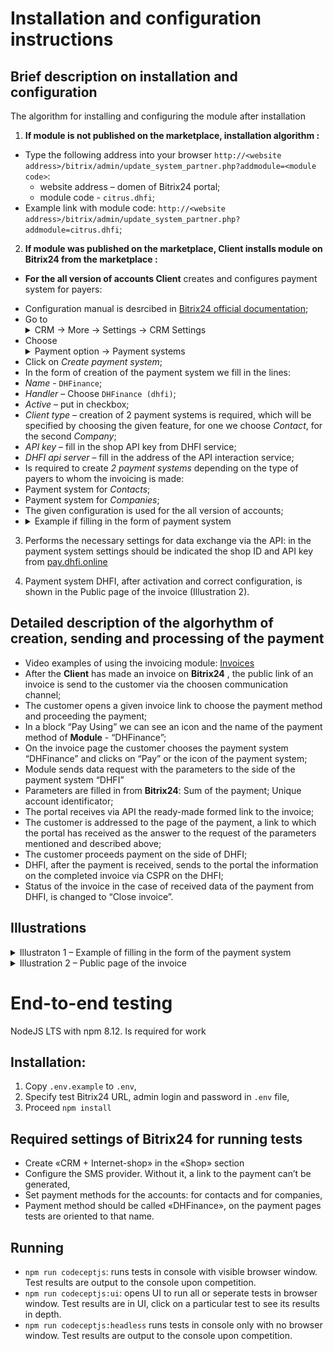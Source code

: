 # Installation and configuration instructions
## Brief description on installation and configuration 

The algorithm for installing and configuring the module after installation

1. **If module is not published on the marketplace, installation algorithm :** 
* Type the following address into your browser `http://<website address>/bitrix/admin/update_system_partner.php?addmodule=<module code>`: 
    * website address – domen of Bitrix24 portal; 
    * module code - `citrus.dhfi`;
* Example link with module code: `http://<website address>/bitrix/admin/update_system_partner.php?addmodule=citrus.dhfi`;

2. **If module was published on the marketplace, Client installs module on Bitrix24 from the marketplace :**
- **For the all version of accounts Client** creates and configures payment system for payers:
* Configuration manual is desrcibed in [Bitrix24 official documentation](https://helpdesk.bitrix24.com/open/5872347/);
* Go to <details><summary>CRM → More → Settings → CRM Settings</summary><img alt="CRM → More → Settings → CRM Settings" src="./.docs/crm-settings.jpg"/></details>
* Choose <details><summary>Payment option → Payment systems</summary><img alt="Payment option → Payment systems" src="./.docs/payment-systems.jpg"/></details>
* Click on  *Create payment system*;
* In the form of creation of the payment system we fill in the lines:
* *Name* - `DHFinance`;
* *Handler* – Choose `DHFinance (dhfi)`;
 * *Active* – put in checkbox;
* *Client type* – creation of 2 payment systems is required, which will be specified by choosing the given feature, for one we choose *Contact*, for the second *Company*;
* *API key* – fill in the shop API key from DHFI service;
* *DHFI api server* – fill in the address of the API interaction service;
* Is required to create *2 payment systems* depending on the type of payers to whom the invoicing is made:
* Payment system for *Contacts*;
* Payment system for *Companies*;
* The given configuration is used for the all version of accounts;
* <details><summary>Example if filling in the form of payment system</summary><img alt="Example of filling in the form of the payment system" src="./.docs/image2.png"/></details>

3. Performs the necessary settings for data exchange via the API: in the payment system settings should be indicated the shop ID and API key from  [pay.dhfi.online](https://pay.dhfi.online/)

4. Payment system DHFI, after activation and correct configuration, is shown in the Public page of the invoice (Illustration 2).

## Detailed description of the algorhythm of creation, sending and processing of the payment 

* Video examples of using the invoicing module: [Invoices](https://user-images.githubusercontent.com/444489/178686899-9e67a3fe-945b-487a-8ce9-e5a84f961aab.webm)
* After the  **Client** has made an invoice on **Bitrix24** , the public link of an invoice is send to the customer via the choosen communication channel;
* The customer opens a given invoice link to choose the payment method and proceeding the payment;
* In a block “Pay Using” we can see an icon and the name of the payment method of **Module** - “DHFinance”;
* On the invoice page the customer chooses the payment system “DHFinance” and clicks on “Pay” or the icon of the payment system;
* Module sends data request with the parameters to the side of the payment system “DHFI”
* Parameters are filled in from **Bitrix24**: Sum of the payment; Unique account identificator;
* The portal receives via API the ready-made formed link to the invoice;
* The customer is addressed to the page of the payment, a link to which the portal has received as the answer to the request of the parameters mentioned and described above;
* The customer proceeds payment on the side of DHFI;
* DHFI, after the payment is received, sends to the portal the information on the completed invoice via CSPR on the DHFI;
* Status of the invoice in the case of received data of the payment from DHFI, is changed to “Close invoice”.

## Illustrations

<details>
<summary> Illustraton 1 – Example of filling in the form of the payment system </summary>

![Illustration 1 – Example of filling in the form](./.docs/image2.png)

</details>

<details>
<summary>Illustration 2 – Public page of the invoice </summary>

![Illustration 2 – Public page of the invoice](./.docs/image1.png)

</details>


# End-to-end testing

 NodeJS LTS with npm 8.12. Is required for work

## Installation:
1. Copy `.env.example` to `.env`,
2. Specify test Bitrix24 URL, admin login and password in `.env` file,
3. Proceed `npm install`

## Required settings of Bitrix24 for running tests

- Create «CRM + Internet-shop» in the «Shop» section
- Configure the SMS provider. Without it, a link to the payment can’t be generated,
- Set payment methods for the accounts: for contacts and for companies,
- Payment method should be called «DHFinance», on the payment pages tests are oriented to that name.

## Running

- `npm run codeceptjs`: runs tests in console with visible browser window. Test results are output to the console upon competition.
- `npm run codeceptjs:ui`: opens UI to run all or seperate tests in browser window. Test results are in UI, click on a particular test to see its results in depth.  
- `npm run codeceptjs:headless` runs tests in console only with no browser window. Test results are output to the console upon competition. 
